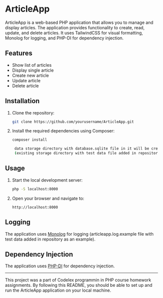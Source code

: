 # ArticleApp

ArticleApp is a web-based PHP application that allows you to manage and display articles. The application provides functionality to create, read, update, and delete articles. It uses TailwindCSS for visual formatting, Monolog for logging, and PHP-DI for dependency injection.

## Features

- Show list of articles
- Display single article
- Create new article
- Update article
- Delete article

## Installation

1. Clone the repository:

    ```sh
    git clone https://github.com/yourusername/ArticleApp.git
    ```

2. Install the required dependencies using Composer:

    ```sh
    composer install
    ```
   ```sh
    data storage directory with database.sqlite file in it will be created after you run the application 
    (existing storage directory with test data file added in repository as an example)
    ```

## Usage

1. Start the local development server:

    ```sh
    php -S localhost:8000 
    ```

2. Open your browser and navigate to:

    ```
    http://localhost:8000
    ```

## Logging

The application uses [Monolog](https://github.com/Seldaek/monolog) for logging (articleapp.log.example file with test data added in repository as an example).

## Dependency Injection

The application uses [PHP-DI](https://php-di.org/) for dependency injection.

---

This project was a part of Codelex programmin in PHP course homework assignments.
By following this README, you should be able to set up and run the ArticleApp application on your local machine. 

